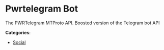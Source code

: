 # Pwrtelegram Bot


The PWRTelegram MTProto API. Boosted version of the Telegram bot API



**Categories**:
- [Social](https://github.com/apis-list/apis-list#social)




